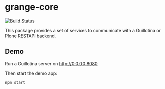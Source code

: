 # grange-core

[![Build Status](https://travis-ci.org/guillotinaweb/grange-core.svg?branch=master)](https://travis-ci.org/guillotinaweb/grange-core)

This package provides a set of services to communicate with a Guillotina or Plone RESTAPI backend.

## Demo

Run a Guillotina server on http://0.0.0.0:8080

Then start the demo app:

```
npm start
```
